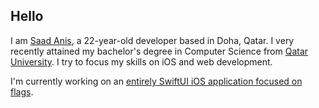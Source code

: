 ## Hello
I am [Saad Anis](https://saadanis.com), a 22-year-old developer based in Doha, Qatar. I very recently attained my bachelor's degree in Computer Science from [Qatar University](https://qu.edu.qa). I try to focus my skills on iOS and web development.

I'm currently working on an [entirely SwiftUI iOS application focused on flags](https://github.com/saadanis/Vexillum).
